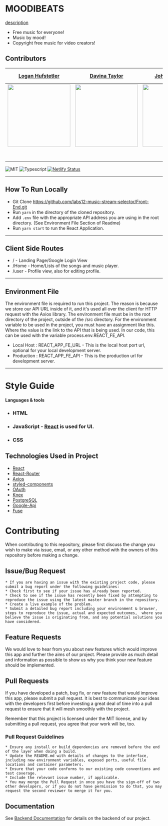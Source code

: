# MOODIBEATS

[description](./description.md)

- Free music for everyone!
- Music by mood!
- Copyright free music for video creators!

## Contributors

|                                            [Logan Hufstetler](https://github.com/BlissCatalyst)                                            |                                                           [Davina Taylor](https://github.com/lilvina)                                                            |                                         [Joh Humphreys](https://github.com/johnpharmd)                                         |                                     [Md Kawsar Hussen](https://github.com/kawsarhussen16)                                      |                                      [Jonathan Bernal](https://github.com/BlueSandWeb)                                      |                                                [Sammy Lee](github.com/Captmoonshot)                                                 |                                 [Xander Jake de los Santos](https://github.com/xanderjakeq)                                  | [Kevin Brack](https://github.com/KevinBrack) |
| :----------------------------------------------------------------------------------------------------------------------------------------: | :--------------------------------------------------------------------------------------------------------------------------------------------------------------: | :----------------------------------------------------------------------------------------------------------------------------: | :---------------------------------------------------------------------------------------------------------------------: | :-------------------------------------------------------------------------------------------------------------------------: | :---------------------------------------------------------------------------------------------------------------------------------: | :--------------------------------------------------------------------------------------------------------------------------: | :--------------------------------------------------------------------------------------------------------------------------: |
|        [<img src="https://avatars2.githubusercontent.com/u/46465575?s=400&v=4" width = "200" />](https://github.com/BlissCatalyst)         | [<img src="https://avatars0.githubusercontent.com/u/10713358?s=400&u=f3dd10a2ecfa7efa5b993fc63fd905cf14311fd3&v=4" width = "200" />](https://github.com/lilvina) |    [<img src="https://avatars0.githubusercontent.com/u/6886907?s=400&v=4" width = "200" />](https://github.com/johnpharmd)     |  [<img src="https://avatars0.githubusercontent.com/u/46500263?s=400&v=4" width = "200" />](https://github.com/kawsarhussen16)  | [<img src="https://avatars3.githubusercontent.com/u/42630698?s=400&v=4" width = "200" />](https://github.com/BlueSandsWeb)  |     [<img src="https://avatars1.githubusercontent.com/u/17155841?s=400&v=4" width = "200" />](https://github.com/Captmoonshot)      |   [<img src="https://avatars2.githubusercontent.com/u/13279523?s=460&v=4" width = "200" />](https://github.com/xanderjakeq)   |  [<img src="https://avatars1.githubusercontent.com/u/13532991?s=460&v=4" width = "200" />](https://github.com/KevinBrack) |
|                         [<img src="https://github.com/favicon.ico" width="15"> ](https://github.com/BlissCatalyst)                         |                                       [<img src="https://github.com/favicon.ico" width="15"> ](https://github.com/lilvina)                                       |                    [<img src="https://github.com/favicon.ico" width="15"> ](https://github.com/johnpharmd)                     |                  [<img src="https://github.com/favicon.ico" width="15"> ](https://github.com/kawsarhussen16)                   |                  [<img src="https://github.com/favicon.ico" width="15"> ](https://github.com/BlueSandsWeb)                  |                      [<img src="https://github.com/favicon.ico" width="15"> ](https://github.com/Captmoonshot)                      |                   [<img src="https://github.com/favicon.ico" width="15"> ](https://github.com/xanderjakeq)                   | [<img src="https://github.com/favicon.ico" width="15"> ](https://github.com/KevinBrack) |
| [ <img src="https://static.licdn.com/sc/h/al2o9zrvru7aqj8e1x2rzsrca" width="15"> ](https://www.linkedin.com/in/logan-hufstetler-145611a2/) |                 [ <img src="https://static.licdn.com/sc/h/al2o9zrvru7aqj8e1x2rzsrca" width="15"> ](https://www.linkedin.com/in/davinataylor123/)                 | [ <img src="https://static.licdn.com/sc/h/al2o9zrvru7aqj8e1x2rzsrca" width="15"> ](https://www.linkedin.com/in/johnhumphreys/) | [ <img src="https://static.licdn.com/sc/h/al2o9zrvru7aqj8e1x2rzsrca" width="15"> ](https://www.linkedin.com/in/kawsarhussen16) | [ <img src="https://static.licdn.com/sc/h/al2o9zrvru7aqj8e1x2rzsrca" width="15"> ](https://www.linkedin.com/in/jon-bernal/) | [ <img src="https://static.licdn.com/sc/h/al2o9zrvru7aqj8e1x2rzsrca" width="15"> ](https://www.linkedin.com/in/sammy-lee-89944282/) | [ <img src="https://static.licdn.com/sc/h/al2o9zrvru7aqj8e1x2rzsrca" width="15"> ](https://www.linkedin.com/in/xanderjakeq/) | [ <img src="https://static.licdn.com/sc/h/al2o9zrvru7aqj8e1x2rzsrca" width="15"> ](https://www.linkedin.com/in/kevin-brack-273a25a0/) |

![MIT](https://img.shields.io/packagist/l/doctrine/orm.svg)
![Typescript](https://img.shields.io/npm/types/typescript.svg?style=flat)
[![Netlify Status](https://api.netlify.com/api/v1/badges/b5c4db1c-b10d-42c3-b157-3746edd9e81d/deploy-status)](https://moodybeats.netlify.com/)

---

## How To Run Locally

- Git Clone https://github.com/labs12-music-stream-selector/Front-End.git
- Run `yarn` in the directory of the cloned repository.
- Add `.env` file with the appropriate API address you are using in the root directory. (See Environment File Section of Readme)
- Run `yarn start` to run the React Application.

---

## Client Side Routes

- / - Landing Page/Google Login View
- /Home - Home/Lists of the songs and music player.
- /user - Profile view, also for editing profile.

---

## Environment File

The environment file is required to run this project. The reason is because we store our API URL inside of it, and it's used all over the client for HTTP request with the Axios library. The environment file must be in the root directory of the project, outside of the /src directory. For the environment variable to be used in the project, you must have an assignment like this. Where the value is the link to the API that is being used. In our code, this can be used with the variable process.env.REACT_FE_API.

- Local Host : REACT_APP_FE_URL - This is the local host port url, optional for your local development server.
- Production : REACT_APP_FE_API - This is the production url for development server.

---

# Style Guide

#### Languages & tools

- ### HTML
- ### JavaScript - [React](http://facebook.github.io/react) is used for UI.
- ### CSS

## Technologies Used in Project

- [React](https://reactjs.org/)
- [React-Router](https://github.com/ReactTraining/react-router#readme)
- [Axios](https://github.com/axios/axios)
- [styled-components](https://www.styled-components.com/)
- [OAuth](https://developers.google.com/actions/identity/google-sign-in-oauth)
- [Knex](https://knexjs.org/)
- [PostgreSQL](https://www.postgresql.org/)
- [Google-Api](https://console.developers.google.com/apis/dashboard?project=music-finder-239119&pli=1)
- [Fuse](https://fusejs.io/)

# Contributing

When contributing to this repository, please first discuss the change you wish to make via issue, email, or any other method with the owners of this repository before making a change.

## Issue/Bug Request

    * If you are having an issue with the existing project code, please submit a bug report under the following guidelines:
    * Check first to see if your issue has already been reported.
    * Check to see if the issue has recently been fixed by attempting to reproduce the issue using the latest master branch in the repository.
    * Create a live example of the problem.
    * Submit a detailed bug report including your environment & browser, steps to reproduce the issue, actual and expected outcomes,  where you believe the issue is originating from, and any potential solutions you have considered.

## Feature Requests

We would love to hear from you about new features which would improve this app and further the aims of our project. Please provide as much detail and information as possible to show us why you think your new feature should be implemented.

## Pull Requests

If you have developed a patch, bug fix, or new feature that would improve this app, please submit a pull request. It is best to communicate your ideas with the developers first before investing a great deal of time into a pull request to ensure that it will mesh smoothly with the project.

Remember that this project is licensed under the MIT license, and by submitting a pull request, you agree that your work will be, too.

### Pull Request Guidelines

    * Ensure any install or build dependencies are removed before the end of the layer when doing a build.
    * Update the README.md with details of changes to the interface, including new environment variables, exposed ports, useful file locations and container parameters.
    * Ensure that your code conforms to our existing code conventions and test coverage.
    * Include the relevant issue number, if applicable.
    * You may merge the Pull Request in once you have the sign-off of two other developers, or if you do not have permission to do that, you may request the second reviewer to merge it for you.

## Documentation

See [Backend Documentation](https://github.com/labs12-music-stream-selector/Backend/blob/master/README.md) for details on the backend of our project.
